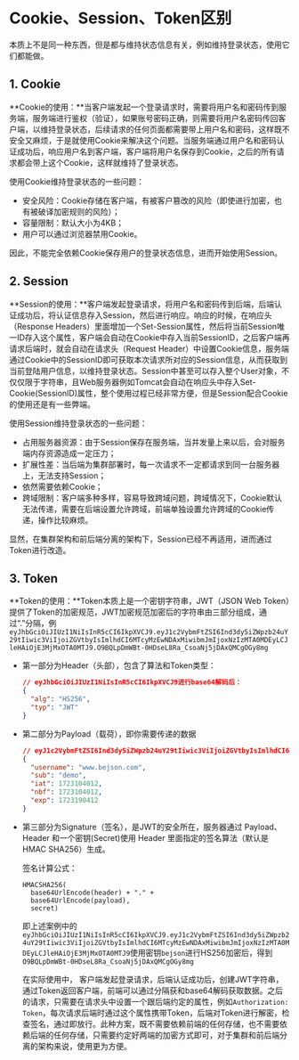 # Cookie、Session、Token区别

本质上不是同一种东西，但是都与维持状态信息有关，例如维持登录状态，使用它们都能做。

## 1. Cookie

**Cookie的使用：**当客户端发起一个登录请求时，需要将用户名和密码传到服务端，服务端进行鉴权（验证），如果账号密码正确，则需要将用户名密码传回客户端，以维持登录状态，后续请求的任何页面都需要带上用户名和密码，这样既不安全又麻烦，于是就使用Cookie来解决这个问题。当服务端通过用户名和密码认证成功后，响应用户名到客户端，客户端将用户名保存到Cookie，之后的所有请求都会带上这个Cookie，这样就维持了登录状态。

使用Cookie维持登录状态的一些问题：

 * 安全风险：Cookie存储在客户端，有被客户篡改的风险（即使进行加密，也有被破译加密规则的风险）；
 * 容量限制：默认大小为4KB；
 * 用户可以通过浏览器禁用Cookie。

因此，不能完全依赖Cookie保存用户的登录状态信息，进而开始使用Session。

## 2. Session

**Session的使用：**客户端发起登录请求，将用户名和密码传到后端，后端认证成功后，将认证信息存入Session，然后进行响应。响应的时候，在响应头（Response Headers）里面增加一个Set-Session属性，然后将当前Session唯一ID存入这个属性，客户端会自动在Cookie中存入当前SessionID，之后客户端再请求后端时，就会自动在请求头（Request Header）中设置Cookie信息，服务端通过Cookie中的SessionID即可获取本次请求所对应的Session信息，从而获取到当前登陆用户信息，以维持登录状态。Session中甚至可以存入整个User对象，不仅仅限于字符串，且Web服务器例如Tomcat会自动在响应头中存入Set-Cookie(SessionID)属性，整个使用过程已经非常方便，但是Session配合Cookie的使用还是有一些弊端。

使用Session维持登录状态的一些问题：

 * 占用服务器资源：由于Session保存在服务端，当并发量上来以后，会对服务端内存资源造成一定压力；
 * 扩展性差：当后端为集群部署时，每一次请求不一定都请求到同一台服务器上，无法支持Session；
 * 依然需要依赖Cookie；
 * 跨域限制：客户端多种多样，容易导致跨域问题，跨域情况下，Cookie默认无法传递，需要在后端设置允许跨域，前端单独设置允许跨域的Cookie传递，操作比较麻烦。

显然，在集群架构和前后端分离的架构下，Session已经不再适用，进而通过Token进行改造。

## 3. Token

**Token的使用：**Token本质上是一个密钥字符串，JWT（JSON Web Token）提供了Token的加密规范，JWT加密规范加密后的字符串由三部分组成，通过“.”分隔，例`eyJhbGciOiJIUzI1NiIsInR5cCI6IkpXVCJ9.eyJ1c2VybmFtZSI6Ind3dy5iZWpzb24uY29tIiwic3ViIjoiZGVtbyIsImlhdCI6MTcyMzEwNDAxMiwibmJmIjoxNzIzMTA0MDEyLCJleHAiOjE3MjMxOTA0MTJ9.O9BQLpDmWBt-0HDseL8Ra_CsoaNj5jDAxQMCgOGy8mg`

* 第一部分为Header（头部），包含了算法和Token类型：

  ```json
  // eyJhbGciOiJIUzI1NiIsInR5cCI6IkpXVCJ9进行base64解码后：
  {
    "alg": "HS256",
    "typ": "JWT"
  }
  ```
  
* 第二部分为Payload（载荷），即你需要传递的数据

  ```json
  // eyJ1c2VybmFtZSI6Ind3dy5iZWpzb24uY29tIiwic3ViIjoiZGVtbyIsImlhdCI6MTcyMzEwNDAxMiwibmJmIjoxNzIzMTA0MDEyLCJleHAiOjE3MjMxOTA0MTJ9进行base64解码后：
  {
    "username": "www.bejson.com",
    "sub": "demo",
    "iat": 1723104012,
    "nbf": 1723104012,
    "exp": 1723190412
  }
  ```

* 第三部分为Signature（签名），是JWT的安全所在，服务器通过 Payload、Header 和一个密钥(Secret)使用 Header 里面指定的签名算法（默认是 HMAC SHA256）生成。

  签名计算公式：

  ```
  HMACSHA256(
    base64UrlEncode(header) + "." +
    base64UrlEncode(payload),
    secret)
  ```

  即上述案例中的`eyJhbGciOiJIUzI1NiIsInR5cCI6IkpXVCJ9.eyJ1c2VybmFtZSI6Ind3dy5iZWpzb24uY29tIiwic3ViIjoiZGVtbyIsImlhdCI6MTcyMzEwNDAxMiwibmJmIjoxNzIzMTA0MDEyLCJleHAiOjE3MjMxOTA0MTJ9`使用密钥`bejson`进行HS256加密后，得到`O9BQLpDmWBt-0HDseL8Ra_CsoaNj5jDAxQMCgOGy8mg`

  在实际使用中， 客户端发起登录请求，后端认证成功后，创建JWT字符串，通过Token返回客户端，前端可以通过分隔获和base64解码获取数据。之后的请求，只需要在请求头中设置一个跟后端约定的属性，例如`Authorization: Token`，每次请求后端时通过这个属性携带Token，后端对Token进行解密，检查签名，通过即放行。此种方案，既不需要依赖前端的任何存储，也不需要依赖后端的任何存储，只需要约定好两端的加密方式即可，对于集群和前后端分离的架构来说，使用更为方便。

